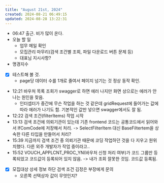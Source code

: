 ```yaml
---
title: "August 21st, 2024"
created: 2024-08-21 06:49:15
updated: 2024-08-28 13:22:31
---
```

  * 06:47 출근. 비가 많이 온다.
  * 오늘 할 일
    * 업무 메일 확인
    * 모집관리 마무리(검색 조건별 조회, 파일 다운로드 버튼 문제 등)
    * 대표님 지시사항?
  * 명경지수
  * [x] 테스트해 볼 것.
    * page당 데이터 수를 1개로 줄여서 페이지 넘기는 것 정상 동작 확인. 
  * 12:21 바우처 목록 조회가 swagger로 하면 에러 나지만 화면 상으로는 에러가 안 나는 원인을 찾음.
    * 인터셉터가 중간에 무슨 작업을 하는 것 같은데 gridRequest에 들어가는 값에 따라 에러가 나기도 함. 기본적인 값만 넣으면 swagger에서도 잘 됨.
  * 12:22 검색 조건(filterItems) 작업 시작
  * 13:13 검색 조건에 의뢰기관이 있는데 기존 frontend 코드는 공통코드에서 읽어와서 IfComCode에 저장해서 처리. -> SelectFilterItem 대신 BaseFiltertem을 상속한 다른 타입을 만들어서 처리?
  * 15:39 지금까지 검색 조건 중 의뢰기관 때문에 코딩 작업하던 것을 다 지우고 원위치했다. 다른 외주 개발자가 작업 중이라고..
  * 15:52 VOUCH_APPLCNT_PROC_YN(바우처 신청 처리 여부)가 코드 그룹만 등록되었고 코드값이 등록되어 있지 않음. -> 내가 조회 잘못한 것임. 코드값 등록됨.
  * [x] 모집대상 상세 정보 하단 검색 조건 김정은 부장에게 문의
    * 오른쪽 선택상자 값이 무엇인지?
